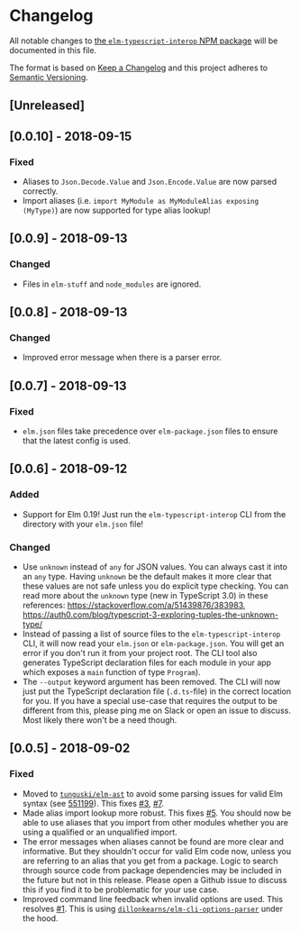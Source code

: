 # Changelog

All notable changes to
[the `elm-typescript-interop` NPM package](https://www.npmjs.com/package/elm-typescript-interop)
will be documented in this file.

The format is based on [Keep a Changelog](http://keepachangelog.com/en/1.0.0/)
and this project adheres to [Semantic Versioning](http://semver.org/spec/v2.0.0.html).

## [Unreleased]

## [0.0.10] - 2018-09-15

### Fixed

- Aliases to `Json.Decode.Value` and `Json.Encode.Value` are now parsed correctly.
- Import aliases (i.e. `import MyModule as MyModuleAlias exposing (MyType)`) are now
  supported for type alias lookup!

## [0.0.9] - 2018-09-13

### Changed

- Files in `elm-stuff` and `node_modules` are ignored.

## [0.0.8] - 2018-09-13

### Changed

- Improved error message when there is a parser error.

## [0.0.7] - 2018-09-13

### Fixed

- `elm.json` files take precedence over `elm-package.json` files to ensure that the
  latest config is used.

## [0.0.6] - 2018-09-12

### Added

- Support for Elm 0.19! Just run the `elm-typescript-interop` CLI from the
  directory with your `elm.json` file!

### Changed

- Use `unknown` instead of `any` for JSON values. You can always cast it into
  an `any` type. Having `unknown` be the default makes it more clear that these values
  are not safe unless you do explicit type checking. You can read more about the
  `unknown` type (new in TypeScript 3.0) in these references:
  https://stackoverflow.com/a/51439876/383983, https://auth0.com/blog/typescript-3-exploring-tuples-the-unknown-type/
- Instead of passing a list of source files to the `elm-typescript-interop` CLI, it will now
  read your `elm.json` or `elm-package.json`. You will get an error if you don't run it from
  your project root. The CLI tool also generates TypeScript declaration files for each
  module in your app which exposes a `main` function of type `Program`).
- The `--output` keyword argument has been removed. The CLI will now just
  put the TypeScript declaration file (`.d.ts`-file) in the correct location
  for you. If you have a special use-case that requires the output to be different from this,
  please ping me on Slack or open an issue to discuss. Most likely there won't be a need though.

## [0.0.5] - 2018-09-02

### Fixed

- Moved to [`tunguski/elm-ast`](https://github.com/tunguski/elm-ast) to avoid some parsing issues for valid Elm syntax (see [551199](https://github.com/dillonkearns/elm-typescript-interop/commit/551199dd12087ad965df3b4e57d985854b3f2eac)). This fixes [#3](https://github.com/dillonkearns/elm-typescript-interop/issues/3), [#7](https://github.com/dillonkearns/elm-typescript-interop/issues/7).
- Made alias import lookup more robust. This fixes [#5](https://github.com/dillonkearns/elm-typescript-interop/issues/5). You should
  now be able to use aliases that you import from other modules whether you are using a qualified or an unqualified import.
- The error messages when aliases cannot be found are more clear and informative. But they shouldn't occur for valid Elm code now, unless you are referring to an alias that you get from a package. Logic to search through source code from package dependencies may be included in the future but not in this release. Please open a Github issue to discuss this if you find it to be problematic for your use case.
- Improved command line feedback when invalid options are used. This resolves [#1](https://github.com/dillonkearns/elm-typescript-interop/issues/1). This is using [`dillonkearns/elm-cli-options-parser`](https://github.com/dillonkearns/elm-cli-options-parser) under the hood.

